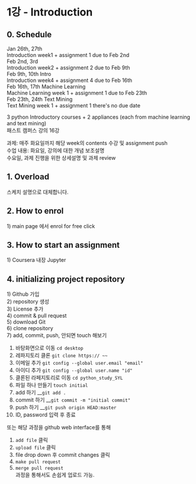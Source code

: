 # 1강 - Introduction

## 0. Schedule

Jan 26th, 27th   
Introduction week1 + assignment 1 due to Feb 2nd  
Feb 2nd,  3rd   
Introduction week2 + assignment 2 due to Feb 9th  
Feb 9th,   10th Intro  
Introduction week4 + assignment 4 due to Feb 16th  
Feb 16th, 17th Machine Learning  
Machine Learning week 1 + assignment 1 due to Feb 23th  
Feb 23th, 24th Text Mining  
Text Mining week 1 + assignment 1 there's no due date

3 python Introductory courses + 2 appliances \(each from machine learning and text mining\)   
패스트 캠퍼스 강의 16강

과제: 매주 화요일까지 해당 week의 contents 수강 및 assignment push   
수업 내용: 화요일, 강의에 대한 개념 보조설명  
수요일, 과제 진행을 위한 상세설명 및 과제 review  


## 1. Overload

스케치 설명으로 대체합니다.

## 2. How to enrol 

1\) main page 에서 enrol for free click 

## 3. How to start an assignment

1\) Coursera 내장 Jupyter

## 4. initializing project repository

1\) Github 가입  
2\) repository 생성  
3\) License 추가  
4\) commit & pull request  
5\) download Git  
6\) clone repository  
7\) add, commit, push, 안되면 touch 해보기

1. 바탕화면으로 이동 `cd desktop` 
2. 레파지토리 클론 `git clone https:// ~~`
3. 이메일 추가 `git config --global user.email "email"`
4. 아이디 추가 `git config --global user.name "id"`
5. 클론된 라페지토리로 이동 `cd python_study_SYL`
6. 파일 하나 만들기 `touch initial`
7. add 하기 __`git add .`
8. commit 하기 __`git commit -m "initial commit"`
9. push 하기 __`git push origin HEAD:master`
10. ID, password 입력 후 종료 

또는 해당 과정을 github web interface를 통해  
1. `add file` 클릭   
2. `upload file` 클릭  
3. file drop down 후 commit changes 클릭  
4. `make pull request`  
5. `merge pull request`  
과정을 통해서도 손쉽게 업로드 가능.

